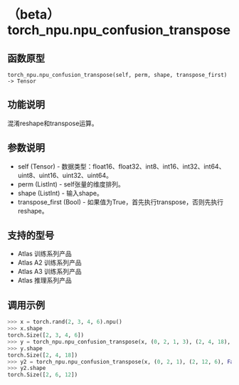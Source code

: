 # （beta）torch_npu.npu_confusion_transpose

## 函数原型

```
torch_npu.npu_confusion_transpose(self, perm, shape, transpose_first) -> Tensor
```

## 功能说明

混淆reshape和transpose运算。

## 参数说明

- self (Tensor) - 数据类型：float16、float32、int8、int16、int32、int64、uint8、uint16、uint32、uint64。
- perm (ListInt) - self张量的维度排列。
- shape (ListInt) - 输入shape。
- transpose_first (Bool) - 如果值为True，首先执行transpose，否则先执行reshape。

## 支持的型号

- <term>Atlas 训练系列产品</term>
- <term>Atlas A2 训练系列产品</term>
- <term>Atlas A3 训练系列产品</term>
- <term>Atlas 推理系列产品</term>

## 调用示例

```python
>>> x = torch.rand(2, 3, 4, 6).npu()
>>> x.shape
torch.Size([2, 3, 4, 6])
>>> y = torch_npu.npu_confusion_transpose(x, (0, 2, 1, 3), (2, 4, 18), True)
>>> y.shape
torch.Size([2, 4, 18])
>>> y2 = torch_npu.npu_confusion_transpose(x, (0, 2, 1), (2, 12, 6), False)
>>> y2.shape
torch.Size([2, 6, 12])
```

